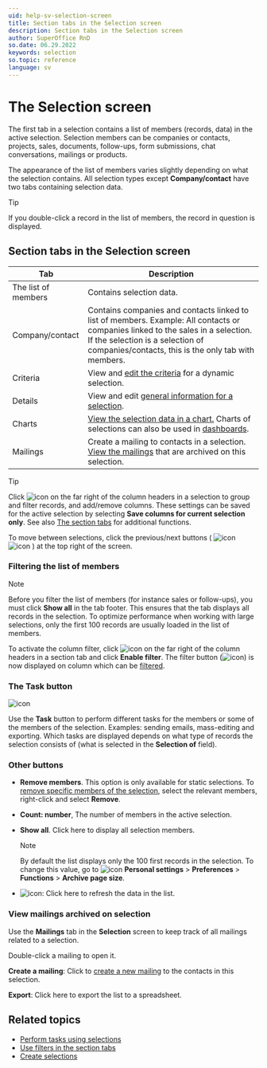 ```yaml
---
uid: help-sv-selection-screen
title: Section tabs in the Selection screen
description: Section tabs in the Selection screen
author: SuperOffice RnD
so.date: 06.29.2022
keywords: selection
so.topic: reference
language: sv
---
```


# The Selection screen

The first tab in a selection contains a list of members (records, data) in the active selection. Selection members can be companies or contacts, projects, sales, documents, follow-ups, form submissions, chat conversations, mailings or products.

The appearance of the list of members varies slightly depending on what the selection contains. All selection types except **Company/contact** have two tabs containing selection data.

> [!TIP]
> If you double-click a record in the list of members, the record in question is displayed.

## Section tabs in the Selection screen

| Tab | Description |
|---|---|
| The list of members | Contains selection data. |
| Company/contact | Contains companies and contacts linked to list of members. Example: All contacts or companies linked to the sales in a selection. If the selection is a selection of companies/contacts, this is the only tab with members. |
| Criteria | View and [edit the criteria][3] for a dynamic selection. |
| Details | View and edit [general information for a selection][1]. |
| Charts | [View the selection data in a chart.][5] Charts of selections can also be used in [dashboards][6]. |
| Mailings | Create a mailing to contacts in a selection. [View the mailings](#mailing) that are archived on this selection. |

> [!TIP]
> Click ![icon][img3] on the far right of the column headers in a selection to group and filter records, and add/remove columns. These settings can be saved for the active selection by selecting **Save columns for current selection only**. See also [The section tabs][9 ] for additional functions.

To move between selections, click the previous/next buttons ( ![icon][img2] ![icon][img1] ) at the top right of the screen.

### <a id="filter" />Filtering the list of members

> [!NOTE]
> Before you filter the list of members (for instance sales or follow-ups), you must click **Show all** in the tab footer. This ensures that the tab displays all records in the selection. To optimize performance when working with large selections, only the first 100 records are usually loaded in the list of members.

To activate the column filter, click ![icon][img3] on the far right of the column headers in a section tab and click **Enable filter**. The filter button (![icon][img7]) is now displayed on column which can be [filtered][8].

### The Task button

![icon][img6]

Use the **Task** button to perform different tasks for the members or some of the members of the selection. Examples: sending emails, mass-editing and exporting. Which tasks are displayed depends on what type of records the selection consists of (what is selected in the **Selection of** field).

### Other buttons

* **Remove members**. This option is only available for static selections. To [remove specific members of the selection][2], select the relevant members, right-click and select **Remove**.

* **Count: number**, The number of members in the active selection.

* **Show all**. Click here to display all selection members.

    > [!NOTE]
    > By default the list displays only the 100 first records in the selection. To change this value, go to ![icon][img4] **Personal settings** > **Preferences** > **Functions** > **Archive page size**.

* ![icon][img5]: Click here to refresh the data in the list.

### <a id="mailing" /> View mailings archived on selection

Use the **Mailings** tab in the **Selection** screen to keep track of all mailings related to a selection.

Double-click a mailing to open it.

**Create a mailing**: Click to [create a new mailing][7] to the contacts in this selection.

**Export**: Click here to export the list to a spreadsheet.

## Related topics

* [Perform tasks using selections][4]
* [Use filters in the section tabs][8]
* [Create selections][1]

<!-- Referenced links -->
[1]: ../create/index.md
[2]: ../update/remove-members-from-static.md
[5]: ../howto/display-as-charts.md
[3]: ../../../learn/using-search-criteria.md
[6]: ../../../../dashboard/learn/create.md
[7]: ../../../../marketing/mailing/learn/create/index.md
[8]: ../../../../learn/getting-started/use-filters-in-section-tabs.md
[9]: ../../../../learn/getting-started/section-tabs.md
[4]: ../../../../learn/getting-started/index.md

<!-- Referenced images -->
[img3]: ../../../../../../common/icons/cog-wheel.png
[img1]: ../../../../../media/icons/arrow-right.png
[img2]: ../../../../../media/icons/arrow-left.png
[img4]: ../../../../../media/icons/personal-settings-small.png
[img5]: ../../../../../media/icons/refresh.png
[img7]: ../../../../../media/icons/column-header-filter.png
[img6]: ../../../../media/task.png

